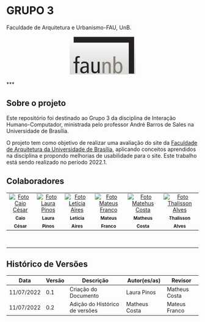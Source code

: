 # GRUPO 3

Faculdade de Arquitetura e Urbanismo-FAU, UnB.

<center>

   ![Logo da FAU](assets/logo_fau_homepage.png)
</center>
***

##  Sobre o projeto

Este repositório foi destinado ao Grupo 3 da disciplina de Interação Humano-Computador, ministrada pelo professor André Barros de Sales na Universidade de Brasília.

O projeto tem como objetivo de realizar uma avaliação do site da [Faculdade de Arquitetura da Universidade de Brasília](http://www.fau.unb.br/), aplicando conceitos aprendidos na disciplina e propondo melhorias de usabilidade para o site. Este trabalho está sendo realizado no período 2022.1.

## Colaboradores

<table>
  <tr>
    <td align="center">
      <a href="#">
        <img src="https://avatars.githubusercontent.com/u/54439337?v=4" width="100px;" alt="Foto Caio César"/><br>
        <sub>
          <b>Caio César</b>
        </sub>
      </a>
    </td>
    <td align="center">
      <a href="#">
        <img src="https://avatars.githubusercontent.com/u/62102447?v=4" width="100px;" alt="Foto Laura Pinos"/><br>
        <sub>
          <b>Laura Pinos</b>
        </sub>
      </a>
    </td>
    <td align="center">
      <a href="#">
        <img src="https://avatars.githubusercontent.com/u/72623771?v=4" width="100px;" alt="Foto Letícia Aires"/><br>
        <sub>
          <b>Letícia Aires</b>
        </sub>
      </a>
    </td>
    <td align="center">
      <a href="#">
        <img src="https://avatars.githubusercontent.com/u/71900095?v=4" width="100px;" alt="Foto Mateus Franco"/><br>
        <sub>
          <b>Mateus Franco</b>
        </sub>
      </a>
    </td>
    <td align="center">
      <a href="#">
        <img src="https://avatars.githubusercontent.com/u/72279998?v=4" width="100px;" alt="Foto Matehus Costa
"/><br>
        <sub>
          <b>Matheus Costa
</b>
        </sub>
      </a>
    </td>
    <td align="center">
      <a href="#">
        <img src="https://avatars.githubusercontent.com/u/62034738?v=4" width="100px;" alt="Foto Thalisson Alves
"/><br>
        <sub>
          <b>Thalisson Alves
</b>
        </sub>
      </a>
    </td>    
</table>

<br/>

***
## Histórico de Versões

**Data** | **Versão** | **Descrição** | **Autor(es/as)** | **Revisor** |
--- | --- | --- | --- | --- |
11/07/2022 | 0.1 | Criação do Documento | Laura Pinos | Matheus Costa
11/07/2022 | 0.2 | Adição do Histórico de versões | Matheus Costa | Mateus Franco